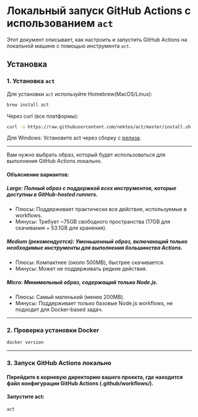 # Локальный запуск GitHub Actions с использованием `act`

Этот документ описывает, как настроить и запустить GitHub Actions на локальной машине с помощью инструмента `act`.

## Установка

### 1. Установка `act`
Для установки `act` используйте Homebrew(MacOS/Linux):
```bash
brew install act
```
Через curl (все платформы):
```bash
curl -s https://raw.githubusercontent.com/nektos/act/master/install.sh | sudo bash
```
Для Windows:
Установите act через сборку с [релиза](https://github.com/nektos/act/releases).

---
Вам нужно выбрать образ, который будет использоваться для выполнения GitHub Actions локально.

#### Объяснение вариантов:
##### Large: Полный образ с поддержкой всех инструментов, которые доступны в GitHub-hosted runners.
 - Плюсы: Поддерживает практически все действия, используемые в workflows.
 - Минусы: Требует ~75GB свободного пространства (17GB для скачивания + 53.1GB для хранения).
##### Medium (рекомендуется): Уменьшенный образ, включающий только необходимые инструменты для выполнения большинства Actions.
 - Плюсы: Компактнее (около 500MB), быстрее скачивается.
 - Минусы: Может не поддерживать редкие действия.
##### Micro: Минимальный образ, содержащий только Node.js.
 - Плюсы: Самый маленький (менее 200MB).
 - Минусы: Поддерживает только базовые Node.js workflows, не подходит для Docker-based задач.
---
### 2. Проверка установки Docker
```bash
docker version
```
---
### 3. Запуск GitHub Actions локально
   #### Перейдите в корневую директорию вашего проекта, где находится файл конфигурации GitHub Actions (.github/workflows/).
   #### Запустите act:
```bash
act
```